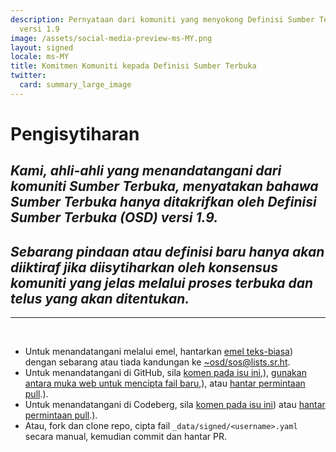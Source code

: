 ```yaml
---
description: Pernyataan dari komuniti yang menyokong Definisi Sumber Terbuka (OSD)
  versi 1.9
image: /assets/social-media-preview-ms-MY.png
layout: signed
locale: ms-MY
title: Komitmen Komuniti kepada Definisi Sumber Terbuka
twitter:
  card: summary_large_image
---
```

# **Pengisytiharan**

## *Kami, ahli-ahli yang menandatangani dari komuniti Sumber Terbuka, menyatakan bahawa Sumber Terbuka hanya ditakrifkan oleh Definisi Sumber Terbuka (OSD) versi 1.9.*

## *Sebarang pindaan atau definisi baru hanya akan diiktiraf jika diisytiharkan oleh konsensus komuniti yang jelas melalui proses terbuka dan telus yang akan ditentukan.*

---
<br>

- Untuk menandatangani melalui emel, hantarkan [emel teks-biasa](https://useplaintext.email/)) dengan sebarang atau tiada kandungan ke [~osd/sos@lists.sr.ht](mailto:~osd/sos@lists.sr.ht).
- Untuk menandatangani di GitHub, sila [komen pada isu ini](https://github.com/OpenSourceDefinition/sos/issues/1),), [gunakan antara muka web untuk mencipta fail baru](https://github.com/OpenSourceDefinition/sos/new/main/_data/signed),), atau [hantar permintaan pull](https://github.com/OpenSourceDefinition/sos/pulls).).
- Untuk menandatangani di Codeberg, sila [komen pada isu ini](https://codeberg.org/osd/sos/issues/1)) atau [hantar permintaan pull](https://codeberg.org/osd/sos/pulls).).
- Atau, fork dan clone repo, cipta fail `_data/signed/<username>.yaml` secara manual, kemudian commit dan hantar PR.
